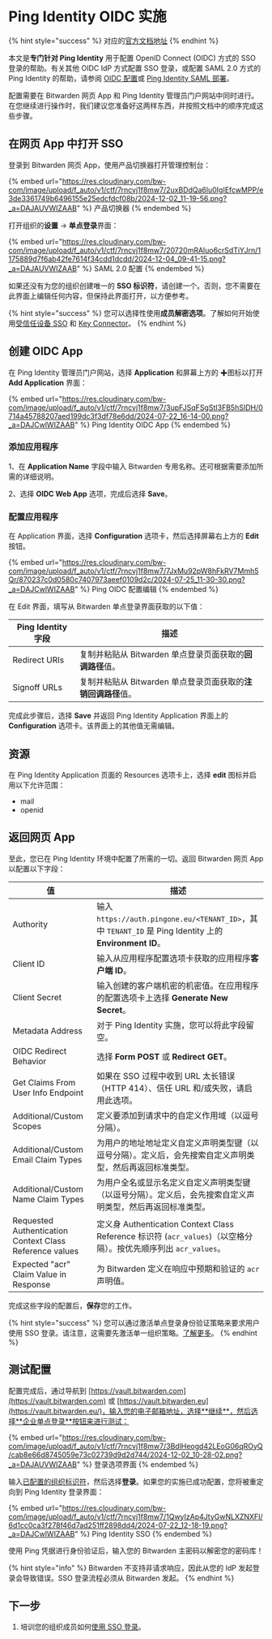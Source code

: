 # Ping Identity OIDC 实施

{% hint style="success" %}
对应的[官方文档地址](https://bitwarden.com/help/ping-identity-oidc-implementation/)
{% endhint %}

本文是**专门针对 Ping Identity** 用于配置 OpenID Connect (OIDC) 方式的 SSO 登录的帮助。有关其他 OIDC IdP 方式配置 SSO 登录，或配置 SAML 2.0 方式的 Ping Identity 的帮助，请参阅 [OIDC 配置](../../../login-with-sso/oidc-configuration.md)或 [Ping Identity SAML 部署](../../user-management/scim/ping-identity-scim-integration.md)。

配置需要在 Bitwarden 网页 App 和 Ping Identity 管理员门户网站中同时进行。在您继续进行操作时，我们建议您准备好这两样东西，并按照文档中的顺序完成这些步骤。

## 在网页 App 中打开 SSO <a href="#open-sso-in-the-web-app" id="open-sso-in-the-web-app"></a>

登录到 Bitwarden 网页 App，使用产品切换器打开管理控制台：

{% embed url="https://res.cloudinary.com/bw-com/image/upload/f_auto/v1/ctf/7rncvj1f8mw7/2uxBDdQa6lu0IgIEfcwMPP/e3de3361749b6496155e25edcfdcf08b/2024-12-02_11-19-56.png?_a=DAJAUVWIZAAB" %}
产品切换器
{% endembed %}

打开组织的**设置** → **单点登录**界面：

{% embed url="https://res.cloudinary.com/bw-com/image/upload/f_auto/v1/ctf/7rncvj1f8mw7/20720mRAluo6crSdTiYJrn/1175889d7f6ab42fe7614f34cdd1dcdd/2024-12-04_09-41-15.png?_a=DAJAUVWIZAAB" %}
SAML 2.0 配置
{% endembed %}

如果还没有为您的组织创建唯一的 **SSO 标识符**，请创建一个。否则，您不需要在此界面上编辑任何内容，但保持此界面打开，以方便参考。

{% hint style="success" %}
您可以选择性使用**成员解密选项**。了解如何开始使用[受信任设备 SSO](../trusted-devices/about-trusted-devices.md) 和 [Key Connector](../../../login-with-sso/about-key-connector.md)。
{% endhint %}

## 创建 OIDC App <a href="#create-saml-app" id="create-saml-app"></a>

在 Ping Identity 管理员门户网站，选择 **Application** 和屏幕上方的 ✚图标以打开 **Add Application** 界面：

{% embed url="https://res.cloudinary.com/bw-com/image/upload/f_auto/v1/ctf/7rncvj1f8mw7/3upFJSqFSgStI3FB5hSIDH/0714a45788207aed199dc3f3df78e6dd/2024-07-22_16-14-00.png?_a=DAJCwlWIZAAB" %}
Ping Identity OIDC App
{% endembed %}

### 添加应用程序 <a href="#add-application" id="add-application"></a>

1、在 **Application Name** 字段中输入 Bitwarden 专用名称。还可根据需要添加所需的详细说明。

2、选择 **OIDC Web App** 选项，完成后选择 **Save**。

### 配置应用程序 <a href="#configure-application" id="configure-application"></a>

在 Application 界面，选择 **Configuration** 选项卡，然后选择屏幕右上方的 **Edit** 按钮。

{% embed url="https://res.cloudinary.com/bw-com/image/upload/f_auto/v1/ctf/7rncvj1f8mw7/7JxMu92pW8hFkRV7Mmh5Qr/870237c0d0580c7407973aeef0109d2c/2024-07-25_11-30-30.png?_a=DAJCwlWIZAAB" %}
Ping OIDC 配置编辑
{% endembed %}

在 Edit 界面，填写从 Bitwarden 单点登录界面获取的以下值：

| Ping Identity 字段 | 描述                                     |
| ---------------- | -------------------------------------- |
| Redirect URIs    | 复制并粘贴从 Bitwarden 单点登录页面获取的**回调路径**值。   |
| Signoff URLs     | 复制并粘贴从 Bitwarden 单点登录页面获取的**注销回调路径**值。 |

完成此步骤后，选择 **Save** 并返回 Ping Identity Application 界面上的 **Configuration** 选项卡。该界面上的其他值无需编辑。

## 资源 <a href="#resources" id="resources"></a>

在 Ping Identity Application 页面的 Resources 选项卡上，选择 **edit** 图标并启用以下允许范围：

* mail
* openid

## 返回网页 App <a href="#back-to-the-web-app" id="back-to-the-web-app"></a>

至此，您已在 Ping Identity 环境中配置了所需的一切。返回 Bitwarden 网页 App 以配置以下字段：

| 值                                                       | 描述                                                                                             |
| ------------------------------------------------------- | ---------------------------------------------------------------------------------------------- |
| Authority                                               | 输入 `https://auth.pingone.eu/<TENANT_ID>`，其中 `TENANT_ID` 是 Ping Identity 上的 **Environment ID**。 |
| Client ID                                               | 输入从应用程序配置选项卡获取的应用程序**客户端 ID**。                                                                 |
| Client Secret                                           | 输入创建的客户端机密的机密值。在应用程序的配置选项卡上选择 **Generate New Secret**。                                         |
| Metadata Address                                        | 对于 Ping Identity 实施，您可以将此字段留空。                                                                 |
| OIDC Redirect Behavior                                  | 选择 **Form POST** 或 **Redirect GET**。                                                           |
| Get Claims From User Info Endpoint                      | 如果在 SSO 过程中收到 URL 太长错误（HTTP 414）、信任 URL 和/或失败，请启用此选项。                                          |
| Additional/Custom Scopes                                | 定义要添加到请求中的自定义作用域（以逗号分隔）。                                                                       |
| Additional/Custom Email Claim Types                     | 为用户的地址地址定义自定义声明类型键（以逗号分隔）。定义后，会先搜索自定义声明类型，然后再返回标准类型。                                           |
| Additional/Custom Name Claim Types                      | 为用户全名或显示名定义自定义声明类型键（以逗号分隔）。定义后，会先搜索自定义声明类型，然后再返回标准类型。                                          |
| Requested Authentication Context Class Reference values | 定义身 Authentication Context Class Reference 标识符 (`acr_values`)（以空格分隔）。按优先顺序列出 `acr_values`。     |
| Expected "acr" Claim Value in Response                  | 为 Bitwarden 定义在响应中预期和验证的 `acr` 声明值。                                                            |

完成这些字段的配置后，**保存**您的工作。

{% hint style="success" %}
您可以通过激活单点登录身份验证策略来要求用户使用 SSO 登录。请注意，这需要先激活单一组织策略。[了解更多](../../../organizations/enterprise-policies.md)。
{% endhint %}

## 测试配置 <a href="#test-the-configuration" id="test-the-configuration"></a>

配置完成后，通过导航到 [https://vault.bitwarden.com](https://vault.bitwarden.com) 或 [https://vault.bitwarden.eu](https://vault.bitwarden.eu/)，输入您的电子邮箱地址，选择**继续**，然后选择**企业单点登录**按钮来进行测试：

{% embed url="https://res.cloudinary.com/bw-com/image/upload/f_auto/v1/ctf/7rncvj1f8mw7/3BdlHeogd42LEoG06qROyQ/cab8e66d8745059e73c02739d9d2d744/2024-12-02_10-28-02.png?_a=DAJAUVWIZAAB" %}
登录选项界面
{% endembed %}

输入[已配置的组织标识符](../../../login-with-sso/saml-2.0-configuration.md#step-1-enabling-login-with-sso)，然后选择**登录**。如果您的实施已成功配置，您将被重定向到 Ping Identity 登录界面：

{% embed url="https://res.cloudinary.com/bw-com/image/upload/f_auto/v1/ctf/7rncvj1f8mw7/1QwyIzAp4JtyGwNLXZNXFI/6d1cc0ca3f278f46d7ad251ff2898dd4/2024-07-22_12-18-19.png?_a=DAJCwlWIZAAB" %}
Ping Identity SSO
{% endembed %}

使用 Ping 凭据进行身份验证后，输入您的 Bitwarden 主密码以解密您的密码库！

{% hint style="info" %}
Bitwarden 不支持非请求响应，因此从您的 IdP 发起登录会导致错误。SSO 登录流程必须从 Bitwarden 发起。
{% endhint %}

## 下一步 <a href="#next-steps" id="next-steps"></a>

1. 培训您的组织成员如何[使用 SSO 登录](../../../login-with-sso/using-login-with-sso.md)。
